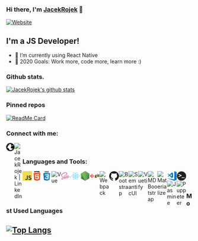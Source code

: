 ### Hi there, I'm [JacekRojek][website] 👋

[![Website](https://img.shields.io/website?label=m-portfolio&style=for-the-badge&url=https://jacekrojek.github.io/JacekRojek-Portfolio/)](https://jacekrojek.github.io/JacekRojek-Portfolio/)

## I'm a JS Developer!

- 🔭 I’m currently using React Native
- 🥅 2020 Goals: Work more, code more, learn more :)

### Github stats.

[![JacekRojek's github stats](https://github-readme-stats.vercel.app/api?username=JacekRojek&theme=great-gatsby&show_icons=true)](https://github.com/JacekRojek)

### Pinned repos

[![ReadMe Card](https://github-readme-stats.vercel.app/api/pin/?username=JacekRojek&repo=JS_ML&theme=great-gatsby&show_icons=true)](https://github.com/JacekRojek/JS_ML)

### Connect with me:

[<img align="left" alt="JacekRojek.com" width="22px" src="https://raw.githubusercontent.com/iconic/open-iconic/master/svg/globe.svg" />][website]
[<img align="left" alt="JacekRojek | LinkedIn" width="22px" src="https://cdn.jsdelivr.net/npm/simple-icons@v3/icons/linkedin.svg" />][linkedin]

<br />

### Languages and Tools:

<img align="left" alt="JavaScript" width="26px" src="https://raw.githubusercontent.com/github/explore/80688e429a7d4ef2fca1e82350fe8e3517d3494d/topics/javascript/javascript.png" />
<img align="left" alt="HTML5" width="26px" src="https://raw.githubusercontent.com/github/explore/80688e429a7d4ef2fca1e82350fe8e3517d3494d/topics/html/html.png" />
<img align="left" alt="CSS3" width="26px" src="https://raw.githubusercontent.com/github/explore/80688e429a7d4ef2fca1e82350fe8e3517d3494d/topics/css/css.png" />
<img align="left" alt="Vue" width="26px" src="https://camo.githubusercontent.com/728ce9f78c3139e76fa69925ad7cc502e32795d2/68747470733a2f2f7675656a732e6f72672f696d616765732f6c6f676f2e706e67" />
<img align="left" alt="Sass" width="26px" src="https://raw.githubusercontent.com/github/explore/80688e429a7d4ef2fca1e82350fe8e3517d3494d/topics/sass/sass.png" />
<img align="left" alt="React" width="26px" src="https://raw.githubusercontent.com/github/explore/80688e429a7d4ef2fca1e82350fe8e3517d3494d/topics/react/react.png" />
<img align="left" alt="Node.js" width="26px" src="https://raw.githubusercontent.com/github/explore/80688e429a7d4ef2fca1e82350fe8e3517d3494d/topics/nodejs/nodejs.png" />
<img align="left" alt="Git" width="26px" src="https://raw.githubusercontent.com/github/explore/80688e429a7d4ef2fca1e82350fe8e3517d3494d/topics/git/git.png" />
<img align="left" alt="Webpack" width="26px" src="https://camo.githubusercontent.com/d18f4a7a64244f703efcb322bf298dcb4ca38856/68747470733a2f2f7765627061636b2e6a732e6f72672f6173736574732f69636f6e2d7371756172652d6269672e737667" />
<img align="left" alt="GitHub" width="26px" src="https://raw.githubusercontent.com/github/explore/78df643247d429f6cc873026c0622819ad797942/topics/github/github.png" />
<img align="left" alt="Bootstrap" width="26px" src="https://camo.githubusercontent.com/0e0adf58c74c6e74bb64ece5d0ef4620f4f46915/68747470733a2f2f76352e676574626f6f7473747261702e636f6d2f646f63732f352e302f6173736574732f6272616e642f626f6f7473747261702d6c6f676f2d736861646f772e706e67" />
<img align="left" alt="SemanticUI" width="26px" src="https://camo.githubusercontent.com/64fc67646c5de06fe6aae46b33accdb111208897/687474703a2f2f73656d616e7469632d75692e636f6d2f696d616765732f6c6f676f2e706e67" />
<img align="left" alt="Vuetify" width="26px" src="https://camo.githubusercontent.com/41759602ad091b02adf7b4986b55b0a870471b98/68747470733a2f2f63646e2e767565746966796a732e636f6d2f696d616765732f6c6f676f732f6c6f676f2e737667" />
<img align="left" alt="MDBootstrap" width="26px" src="https://camo.githubusercontent.com/cdc35b8e12cbbcb6f3e95fb8f7b73ad1c98454d9/68747470733a2f2f6d64626f6f7473747261702e636f6d2f696d672f4d61726b6574696e672f67656e6572616c2f6c6f676f2f6d656469756d2f6d64622d722e706e67" />
<img align="left" alt="Materialize" width="26px" src="https://camo.githubusercontent.com/af195107cec41b655f09ceb0fdb2f205e540b4a4/687474703a2f2f6d6174657269616c697a656373732e636f6d2f7265732f6d6174657269616c697a652e737667" />
<img align="left" alt="Visual Studio Code" width="26px" src="https://raw.githubusercontent.com/github/explore/80688e429a7d4ef2fca1e82350fe8e3517d3494d/topics/visual-studio-code/visual-studio-code.png" />
<img align="left" alt="Terminal" width="26px" src="https://raw.githubusercontent.com/github/explore/80688e429a7d4ef2fca1e82350fe8e3517d3494d/topics/terminal/terminal.png" />
<img align="left" alt="Jasmine" width="26px" src="https://camo.githubusercontent.com/d16bc85908a1e5ea35b4a95b4c4c0c2d9bc25837/68747470733a2f2f7261776769746875622e636f6d2f6a61736d696e652f6a61736d696e652f6d61696e2f696d616765732f6a61736d696e652d686f72697a6f6e74616c2e737667" />
<img align="left" alt="Puppeteer" width="26px" src="https://user-images.githubusercontent.com/10379601/29446482-04f7036a-841f-11e7-9872-91d1fc2ea683.png" />

<br />
<br />

### Most Used Languages

[![Top Langs](https://github-readme-stats.vercel.app/api/top-langs/?username=JacekRojek&theme=great-gatsby&show_icons=true)](https://github.com/JacekRojek)
---


[website]: https://jacekrojek.github.io/JacekRojek-Portfolio/
[linkedin]: https://www.linkedin.com/in/jacek-rojek-b7a396105/

